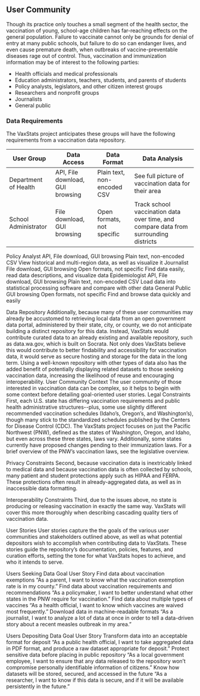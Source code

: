 ## User Community
Though its practice only touches a small segment of the health sector, the vaccination of young, school-age children has far-reaching effects on the general population. Failure to vaccinate cannot only be grounds for denial of entry at many public schools, but failure to do so can endanger lives, and even cause premature death, when outbreaks of vaccine-preventable diseases rage out of control. Thus, vaccination and immunization information may be of interest to the following parties:
- Health officials and medical professionals
- Education administrators, teachers, students, and parents of students
- Policy analysts, legislators, and other citizen interest groups
- Researchers and nonprofit groups 
- Journalists
- General public

### Data Requirements
The VaxStats project anticipates these groups will have the following requirements from a vaccination data repository. 

| **User Group** | **Data Access** | **Data Format** | **Data Analysis** |
| --- | --- | --- | --- |
| Department of Health | API, File download, GUI browsing | Plain text, non-encoded CSV |See full picture of vaccination data for their area |
| School Administrator | File download, GUI browsing | Open formats, not specific | Track school vaccination data over time, and compare data from surrounding districts |

Policy Analyst
API, File download, GUI browsing
Plain text, non-encoded CSV
View historical and multi-region data, as well as visualize it 
Journalist
File download, GUI browsing
Open formats, not specific 
Find data easily, read data descriptions, and visualize data
Epidemiologist 
API, File download, GUI browsing
Plain text, non-encoded CSV
Load data into statistical processing software and compare with other data
General Public
GUI browsing
Open formats, not specific 
Find and browse data quickly and easily

Data Repository
Additionally, because many of these user communities may already be accustomed to retrieving local data from an open government data portal, administered by their state, city, or county, we do not anticipate building a distinct repository for this data. Instead, VaxStats would contribute curated data to an already existing and available repository, such as data.wa.gov, which is built on Socrata. Not only does VaxStats believe this would contribute to better findability and accessibility for vaccination data, it would serve as secure hosting and storage for the data in the long term. Using a well-known repository with other types of data also has the added benefit of potentially displaying related datasets to those seeking vaccination data, increasing the likelihood of reuse and encouraging interoperability. 
User Community Context 
The user community of those interested in vaccination data can be complex, so it helps to begin with some context before detailing goal-oriented user stories. 
Legal Constraints
First, each U.S. state has differing vaccination requirements and public health administrative structures--plus, some use slightly different recommended vaccination schedules (Idaho’s, Oregon’s, and Washington’s), though many stick to the standardized schedules published by the Centers for Disease Control (CDC). The VaxStats project focuses on just the Pacific Northwest (PNW), defined as the states of Washington, Oregon, and Idaho, but even across these three states, laws vary. Additionally, some states currently have proposed changes pending to their immunization laws. For a brief overview of the PNW’s vaccination laws, see the legislative overview. 

Privacy Constraints
Second, because vaccination data is inextricably linked to medical data and because vaccination data is often collected by schools, many patient and student protections apply such as HIPAA and FERPA. These protections often result in already-aggregated data, as well as in inaccessible data formatting.

Interoperability Constraints
Third, due to the issues above, no state is producing or releasing vaccination in exactly the same way. VaxStats will cover this more thoroughly when describing cascading quality tiers of vaccination data. 

User Stories
User stories capture the the goals of the various user communities and stakeholders outlined above, as well as what potential depositors wish to accomplish when contributing data to VaxStats. These stories guide the repository’s documentation, policies, features, and curation efforts, setting the tone for what VaxStats hopes to achieve, and who it intends to serve. 

Users Seeking Data
Goal
User Story
Find data about vaccination exemptions 
“As a parent, I want to know what the vaccination exemption rate is in my county.”
Find data about vaccination requirements and recommendations
“As a policymaker, I want to better understand what other states in the PNW require for vaccination.”
Find data about multiple types of vaccines
“As a health official, I want to know which vaccines are waived most frequently.”
Download data in machine-readable formats
“As a journalist, I want to analyze a lot of data at once in order to tell a data-driven story about a recent measles outbreak in my area.”


Users Depositing Data
Goal
User Story
Transform data into an acceptable format for deposit
“As a public health official, I want to take aggregated data in PDF format, and produce a raw dataset appropriate for deposit.”
Protect sensitive data before placing in public repository
“As a local government employee, I want to ensure that any data released to the repository won’t compromise personally identifiable information of citizens.”
Know how datasets will be stored, secured, and accessed in the future
“As a researcher, I want to know if this data is secure, and if it will be available persistently in the future.”

